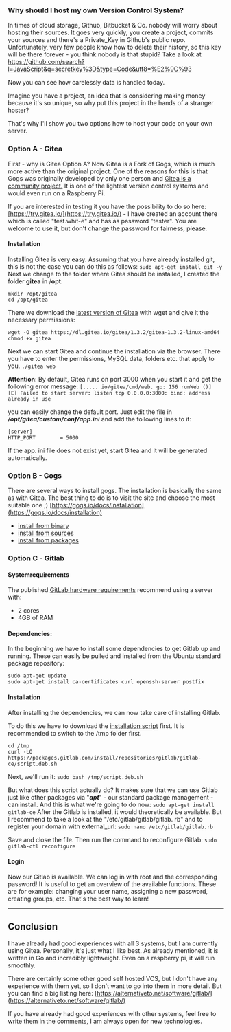 ﻿
### Why should I host my own Version Control System?

In times of cloud storage, Github, Bitbucket & Co. nobody will worry about hosting their sources.
It goes very quickly, you create a project, commits your sources and there's a Private_Key in Github's public repo.
Unfortunately, very few people know how to delete their history, so this key will be there forever - you think nobody is that stupid? Take a look at [https://github.com/search?
l=JavaScript&q=secretkey%3D&type=Code&utf8=%E2%9C%93](https://github.com/search?%20l=JavaScript&q=secretkey=&type=Code&utf8=%E2%9C%93)

Now you can see how carelessly data is handled today.

Imagine you have a project, an idea that is considering making money because it's so unique, so why put this project in the hands of a stranger hoster? 

That's why I'll show you two options how to host your code on your own server.

### Option A - Gitea
First - why is Gitea Option A?
Now Gitea is a Fork of Gogs, which is much more active than the original project. One of the reasons for this is that Gogs was originally developed by only one person and [Gitea is a community project.](https://blog.gitea.io/2016/12/welcome-to-gitea/)
It is one of the lightest version control systems and would even run on a Raspberry Pi. 

If you are interested in testing it you have the possibility to do so here: [https://try.gitea.io/](https://try.gitea.io/) - I have created an account there which is called "test.whit-e" and has as password "tester". You are welcome to use it, but don't change the password for fairness, please.

#### Installation
Installing Gitea is very easy.
Assuming that you have already installed git, this is not the case you can do this as follows:
```sudo apt-get install git -y```
Next we change to the folder where Gitea should be installed, I created the folder **gitea** in /**opt**.
``` 
mkdir /opt/gitea
cd /opt/gitea 
``` 
There we download the [latest version of Gitea](https://dl.gitea.io/gitea/) with wget and give it the necessary permissions:
```
wget -O gitea https://dl.gitea.io/gitea/1.3.2/gitea-1.3.2-linux-amd64
chmod +x gitea
```
Next we can start Gitea and continue the installation via the browser. There you have to enter the permissions, MySQL data, folders etc. that apply to you.
```./gitea web ```

**Attention**: By default, Gitea runs on port 3000 when you start it and get the following error message:
```[..... io/gitea/cmd/web. go: 156 runWeb ()] [E] Failed to start server: listen tcp 0.0.0.0:3000: bind: address already in use ```

you can easily change the default port.
Just edit the file in ***/opt/gitea/custom/conf/app.ini*** and add the following lines to it: 
```
[server]
HTTP_PORT        = 5000
``` 
If the app. ini file does not exist yet, start Gitea and it will be generated automatically.

### Option B - Gogs
There are several ways to install gogs. The installation is basically the same as with Gitea.
The best thing to do is to visit the site and choose the most suitable one ;)
[https://gogs.io/docs/installation](https://gogs.io/docs/installation)

 - [install from binary](https://gogs.io/docs/installation/install_from_binary)
 - [install from sources](https://gogs.io/docs/installation/install_from_sources)
 - [install from packages](https://gogs.io/docs/installation/install_from_packages)

### Option C - Gitlab
#### Systemrequirements
The published [GitLab hardware requirements](http://docs.gitlab.com/ee/install/requirements.html#hardware-requirements) recommend using a server with:
- 2 cores
- 4GB of RAM

#### Dependencies:
In the beginning we have to install some dependencies to get Gitlab up and running. 
These can easily be pulled and installed from the Ubuntu standard package repository:
```
sudo apt-get update
sudo apt-get install ca-certificates curl openssh-server postfix
``` 
#### Installation
After installing the dependencies, we can now take care of installing Gitlab.

To do this we have to download the [installation script](https://packages.gitlab.com/gitlab/gitlab-ce/install) first. It is recommended to switch to the /tmp folder first.
```
cd /tmp
curl -LO https://packages.gitlab.com/install/repositories/gitlab/gitlab-ce/script.deb.sh
``` 
Next, we'll run it:
```sudo bash /tmp/script.deb.sh```
 
But what does this script actually do? It makes sure that we can use Gitlab just like other packages via "***apt***" -
 our standard package management - can install. 
 And this is what we're going to do now:
 ```sudo apt-get install gitlab-ce``` 
 After the Gitlab is installed, it would theoretically be available.
But I recommend to take a look at the "/etc/gitlab/gitlab/gitlab. rb" and to register your domain with external_url:
```sudo nano /etc/gitlab/gitlab.rb``` 

Save and close the file. Then run the command to reconfigure Gitlab:
```sudo gitlab-ctl reconfigure``` 

#### Login
Now our Gitlab is available. We can log in with root and the corresponding password! 
It is useful to get an overview of the available functions. These are for example: changing your user name, assigning a new password, creating groups, etc. That's the best way to learn!
________


## Conclusion
I have already had good experiences with all 3 systems, but I am currently using Gitea. Personally, it's just what I like best. As already mentioned, it is written in Go and incredibly lightweight. Even on a raspberry pi, it will run smoothly. 

There are certainly some other good self hosted VCS, but I don't have any experience with them yet, so I don't want to go into them in more detail. But you can find a big listing here: [https://alternativeto.net/software/gitlab/](https://alternativeto.net/software/gitlab/)

If you have already had good experiences with other systems, feel free to write them in the comments, I am always open for new technologies.
